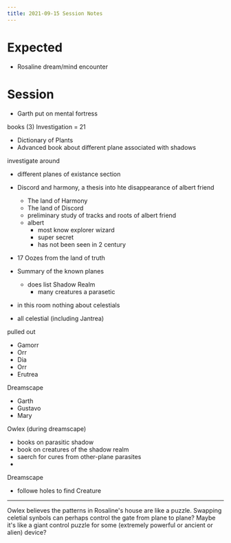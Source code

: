 ```yaml
---
title: 2021-09-15 Session Notes
---
```


# Expected

- Rosaline dream/mind encounter

# Session

- Garth put on mental fortress

books (3) Investigation = 21
- Dictionary of Plants 
- Advanced book about different plane associated with shadows

investigate around
- different planes of existance section

- Discord and harmony, a thesis into hte disappearance of albert friend
  - The land of Harmony
  - The land of Discord
  - preliminary study of tracks and roots of albert friend
  - albert
    - most know explorer wizard
	- super secret
	- has not been seen in 2 century
- 17 Oozes from the land of truth

- Summary of the known planes
  - does list Shadow Realm 
    - many creatures a parasetic
	
- in this room nothing about celestials

- all celestial (including Jantrea) 

pulled out
  - Gamorr
  - Orr
  - Dia
  - Orr
  - Erutrea
  
Dreamscape
- Garth
- Gustavo
- Mary

Owlex (during dreamscape)
  - books on parasitic shadow
  - book on creatures of the shadow realm
  - saerch for cures from other-plane parasites
  - 
  
Dreamscape

- followe holes to find Creature

-------

Owlex believes the patterns in Rosaline's house are like a puzzle. Swapping celetial synbols can perhaps control the gate from plane to plane? Maybe it's like a giant control puzzle for some (extremely powerful or ancient or alien) device?

